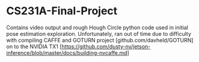 # CS231A-Final-Project
Contains video output and rough Hough Circle python code used in initial pose estimation exploration.  Unfortunately, ran out of time due to difficulty with compiling CAFFE  and GOTURN project [github.com/davheld/GOTURN] on to the NVIDIA TX1 [https://github.com/dusty-nv/jetson-inference/blob/master/docs/building-nvcaffe.md]
